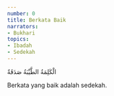 ```yaml
---
number: 0
title: Berkata Baik
narrators:
- Bukhari
topics:
- Ibadah
- Sedekah
---
```


<p lang="ar">
الْكَلِمَةُ الطَّيِّبَةُ صَدَقَةٌ
</p>

Berkata yang baik adalah sedekah.
